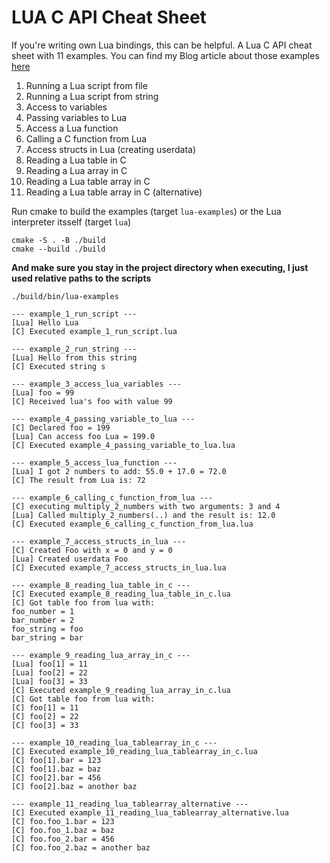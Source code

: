 # LUA C API Cheat Sheet

If you're writing own Lua bindings, this can be helpful. A Lua C API cheat sheet with 11 examples. You can find my Blog article about those examples [here](https://www.codingwiththomas.com/blog/a-lua-c-api-cheat-sheet)

1. Running a Lua script from file
2. Running a Lua script from string
3. Access to variables
4. Passing variables to Lua
5. Access a Lua function
6. Calling a C function from Lua
7. Access structs in Lua (creating userdata)
8. Reading a Lua table in C
9. Reading a Lua array in C
10. Reading a Lua table array in C 
11. Reading a Lua table array in C (alternative)

  
Run cmake to build the examples (target `lua-examples`) or the Lua interpreter itsself (target `lua`)
````
cmake -S . -B ./build
cmake --build ./build
````

**And make sure you stay in the project directory when executing, I just used relative paths to the scripts**
````
./build/bin/lua-examples

--- example_1_run_script ---
[Lua] Hello Lua
[C] Executed example_1_run_script.lua

--- example_2_run_string ---
[Lua] Hello from this string
[C] Executed string s

--- example_3_access_lua_variables ---
[Lua] foo = 99
[C] Received lua's foo with value 99

--- example_4_passing_variable_to_lua ---
[C] Declared foo = 199
[Lua] Can access foo Lua = 199.0
[C] Executed example_4_passing_variable_to_lua.lua

--- example_5_access_lua_function ---
[Lua] I got 2 numbers to add: 55.0 + 17.0 = 72.0
[C] The result from Lua is: 72

--- example_6_calling_c_function_from_lua ---
[C] executing multiply_2_numbers with two arguments: 3 and 4
[Lua] Called multiply_2_numbers(..) and the result is: 12.0
[C] Executed example_6_calling_c_function_from_lua.lua

--- example_7_access_structs_in_lua ---
[C] Created Foo with x = 0 and y = 0
[Lua] Created userdata Foo
[C] Executed example_7_access_structs_in_lua.lua

--- example_8_reading_lua_table_in_c ---
[C] Executed example_8_reading_lua_table_in_c.lua
[C] Got table foo from lua with:
foo_number = 1
bar_number = 2
foo_string = foo
bar_string = bar

--- example_9_reading_lua_array_in_c ---
[Lua] foo[1] = 11
[Lua] foo[2] = 22
[Lua] foo[3] = 33
[C] Executed example_9_reading_lua_array_in_c.lua
[C] Got table foo from lua with:
[C] foo[1] = 11
[C] foo[2] = 22
[C] foo[3] = 33

--- example_10_reading_lua_tablearray_in_c ---
[C] Executed example_10_reading_lua_tablearray_in_c.lua
[C] foo[1].bar = 123
[C] foo[1].baz = baz
[C] foo[2].bar = 456
[C] foo[2].baz = another baz

--- example_11_reading_lua_tablearray_alternative ---
[C] Executed example_11_reading_lua_tablearray_alternative.lua
[C] foo.foo_1.bar = 123
[C] foo.foo_1.baz = baz
[C] foo.foo_2.bar = 456
[C] foo.foo_2.baz = another baz
````
